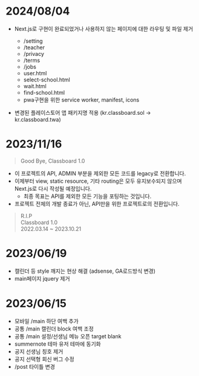 # 2024/08/04

-   Next.js로 구현이 완료되었거나 사용하지 않는 페이지에 대한 라우팅 및 파일 제거

    -   /setting
    -   /teacher
    -   /privacy
    -   /terms
    -   /jobs
    -   user.html
    -   select-school.html
    -   wait.html
    -   find-school.html
    -   pwa구현을 위한 service worker, manifest, icons

-   변경된 플레이스토어 앱 패키지명 적용 (kr.classboard.sol -> kr.classboard.twa)

# 2023/11/16

> Good Bye, Classboard 1.0

-   이 프로젝트의 API, ADMIN 부분을 제외한 모든 코드를 legacy로 전환합니다.
-   이제부터 view, static resource, 기타 routing은 모두 유지보수되지 않으며 Next.js로 다시 작성될 예정입니다.
    -   최종 목표는 API를 제외한 모든 기능을 포팅하는 것입니다.
-   프로젝트 전체의 개발 종료가 아닌, API만을 위한 프로젝트로의 전환입니다.

> R.I.P<br>
> Classboard 1.0<br>
> 2022.03.14 ~ 2023.10.21

# 2023/06/19

-   캘린더 등 style 깨지는 현상 해결 (adsense, GA로드방식 변경)
-   main페이지 jquery 제거

# 2023/06/15

-   모바일 /main 하단 여백 추가
-   공통 /main 캘린더 block 여백 조정
-   공통 /main 설정/선생님 메뉴 오픈 target blank
-   summernote 테마 유저 테마에 동기화
-   공지 선생님 칭호 제거
-   공지 선택형 회신 버그 수정
-   /post 타이틀 변경

